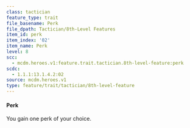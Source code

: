 ```yaml
---
class: tactician
feature_type: trait
file_basename: Perk
file_dpath: Tactician/8th-Level Features
item_id: perk
item_index: '02'
item_name: Perk
level: 8
scc:
  - mcdm.heroes.v1:feature.trait.tactician.8th-level-feature:perk
scdc:
  - 1.1.1:13.1.4.2:02
source: mcdm.heroes.v1
type: feature/trait/tactician/8th-level-feature
---
```


#### Perk

You gain one perk of your choice.

